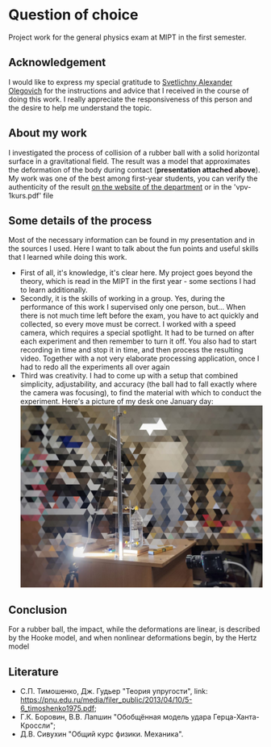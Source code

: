 # Question of choice
Project work for the general physics exam at MIPT in the first semester.

## Acknowledgement
I would like to express my special gratitude to [Svetlichny Alexander Olegovich](https://vk.com/alexandr_svetlichnyy) for the instructions and advice that I received in the course of doing this work. I really appreciate the responsiveness of this person and the desire to help me understand the topic. 

## About my work
I investigated the process of collision of a rubber ball with a solid horizontal surface in a gravitational field. The result was a model that approximates the deformation of the body during contact (**presentation attached above**). My work was one of the best among first-year students, you can verify the authenticity of the result [on the website of the department](https://mipt.ru/upload/medialibrary/e90/vpv-1kurs.pdf) or in the 'vpv-1kurs.pdf' file

## Some details of the process
Most of the necessary information can be found in my presentation and in the sources I used. Here I want to talk about the fun points and useful skills that I learned while doing this work. 
- First of all, it's knowledge, it's clear here. My project goes beyond the theory, which is read in the MIPT in the first year - some sections I had to learn additionally. 
- Secondly, it is the skills of working in a group. Yes, during the performance of this work I supervised only one person, but... When there is not much time left before the exam, you have to act quickly and collected, so every move must be correct. I worked with a speed camera, which requires a special spotlight. It had to be turned on after each experiment and then remember to turn it off. You also had to start recording in time and stop it in time, and then process the resulting video. Together with a not very elaborate processing application, once I had to redo all the experiments all over again  
- Third was creativity. I had to come up with a setup that combined simplicity, adjustability, and accuracy (the ball had to fall exactly where the camera was focusing), to find the material with which to conduct the experiment. Here's a picture of my desk one January day:
![worktable](./imgs/worktable.jpg)

## Conclusion
For a rubber ball, the impact, while the deformations are linear, is described by the Hooke model, and when nonlinear deformations begin, by the Hertz model

## Literature
- С.П. Тимошенко, Дж. Гудьер "Теория упругости", link: https://pnu.edu.ru/media/filer_public/2013/04/10/5-6_timoshenko1975.pdf;
- Г.К. Боровин, В.В. Лапшин "Обобщённая модель удара Герца-Ханта-Кроссли";
- Д.В. Сивухин "Общий курс физики. Механика".

